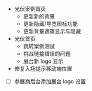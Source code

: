 - 光伏案例首页
	- 更新新的背景
	- 更新隐藏/导览图标功能
	- 更新背景遮罩显示与隐藏
- 光伏首页
	- 跳转案例测试
	- 挑战链接错误的问题
	- 展台新 logo 显示
- 修复入场提示移动端位置

- [ ] 参展商后台添加展台 logo 设置